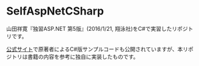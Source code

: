 # SelfAspNetCSharp

山田祥寛『独習ASP.NET 第5版』(2016/1/21, 翔泳社)をC#で実習したリポジトリです。

[公式サイト](http://www.wings.msn.to/index.php/-/A-07/978-4-7981-4402-3/)で原著者によるC#版サンプルコードも公開されていますが、本リポジトリは書籍の内容を参考に独自に実装したものです。
